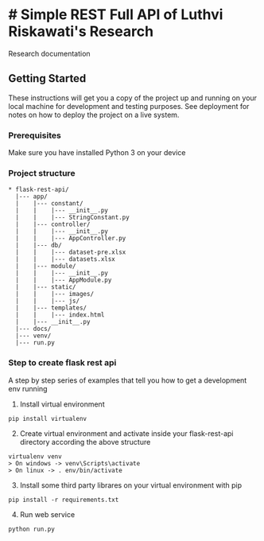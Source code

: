 # # Simple REST Full API of Luthvi Riskawati's Research

Research documentation

## Getting Started

These instructions will get you a copy of the project up and running on your local machine for development and testing purposes. See deployment for notes on how to deploy the project on a live system.

### Prerequisites

Make sure you have installed Python 3 on your device

### Project structure
```
* flask-rest-api/
  |--- app/
  |    |--- constant/
  |    |    |--- __init__.py
  |    |    |--- StringConstant.py
  |    |--- controller/
  |    |    |--- __init__.py
  |    |    |--- AppController.py
  |    |--- db/
  |    |    |--- dataset-pre.xlsx
  |    |    |--- datasets.xlsx
  |    |--- module/
  |    |    |--- __init__.py
  |    |    |--- AppModule.py
  |    |--- static/
  |    |    |--- images/
  |    |    |--- js/
  |    |--- templates/
  |    |    |--- index.html
  |    |--- __init__.py
  |--- docs/
  |--- venv/
  |--- run.py
```

### Step to create flask rest api

A step by step series of examples that tell you how to get a development env running

1. Install virtual environment
```
pip install virtualenv
```
2. Create virtual environment and activate inside your flask-rest-api directory according the above structure
```
virtualenv venv
> On windows -> venv\Scripts\activate
> On linux -> . env/bin/activate
```
3. Install some third party librares on your virtual environment with pip
```
pip install -r requirements.txt
```
4. Run web service
```
python run.py
```
